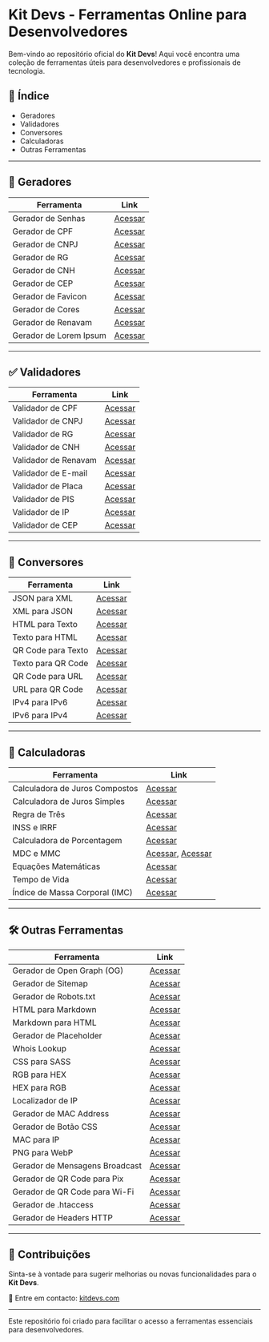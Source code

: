 # Kit Devs - Ferramentas Online para Desenvolvedores  

Bem-vindo ao repositório oficial do **Kit Devs**! Aqui você encontra uma coleção de ferramentas úteis para desenvolvedores e profissionais de tecnologia.  

## 📌 Índice  

- Geradores
- Validadores
- Conversores
- Calculadoras
- Outras Ferramentas  

---

## 🔧 Geradores  

| Ferramenta | Link |
|------------|------|
| Gerador de Senhas | [Acessar](https://kitdevs.com/password-generator) |
| Gerador de CPF | [Acessar](https://kitdevs.com/cpf-generator) |
| Gerador de CNPJ | [Acessar](https://kitdevs.com/cnpj-generator) |
| Gerador de RG | [Acessar](https://kitdevs.com/rg-generator) |
| Gerador de CNH | [Acessar](https://kitdevs.com/cnh-generator) |
| Gerador de CEP | [Acessar](https://kitdevs.com/cep-generator) |
| Gerador de Favicon | [Acessar](https://kitdevs.com/favicon-generator) |
| Gerador de Cores | [Acessar](https://kitdevs.com/color-generator) |
| Gerador de Renavam | [Acessar](https://kitdevs.com/renavam-generator) |
| Gerador de Lorem Ipsum | [Acessar](https://kitdevs.com/lorem-ipsum-generator) |

---

## ✅ Validadores  

| Ferramenta | Link |
|------------|------|
| Validador de CPF | [Acessar](https://kitdevs.com/cpf-validator) |
| Validador de CNPJ | [Acessar](https://kitdevs.com/cnpj-validator) |
| Validador de RG | [Acessar](https://kitdevs.com/rg-validator) |
| Validador de CNH | [Acessar](https://kitdevs.com/cnh-validator) |
| Validador de Renavam | [Acessar](https://kitdevs.com/renavam-validator) |
| Validador de E-mail | [Acessar](https://kitdevs.com/email-validator) |
| Validador de Placa | [Acessar](https://kitdevs.com/placa-validator) |
| Validador de PIS | [Acessar](https://kitdevs.com/pis-validator) |
| Validador de IP | [Acessar](https://kitdevs.com/ip-validator) |
| Validador de CEP | [Acessar](https://kitdevs.com/cep-validator) |

---

## 🔄 Conversores  

| Ferramenta | Link |
|------------|------|
| JSON para XML | [Acessar](https://kitdevs.com/json-xml-converter) |
| XML para JSON | [Acessar](https://kitdevs.com/xml-json-converter) |
| HTML para Texto | [Acessar](https://kitdevs.com/html-text-converter) |
| Texto para HTML | [Acessar](https://kitdevs.com/text-html-converter) |
| QR Code para Texto | [Acessar](https://kitdevs.com/qr-code-text-converter) |
| Texto para QR Code | [Acessar](https://kitdevs.com/text-qr-code-converter) |
| QR Code para URL | [Acessar](https://kitdevs.com/qr-url-converter) |
| URL para QR Code | [Acessar](https://kitdevs.com/url-qrcode-converter) |
| IPv4 para IPv6 | [Acessar](https://kitdevs.com/ipv4-ipv6-converter) |
| IPv6 para IPv4 | [Acessar](https://kitdevs.com/ipv6-ipv4-converter) |

---

## 🧮 Calculadoras  

| Ferramenta | Link |
|------------|------|
| Calculadora de Juros Compostos | [Acessar](https://kitdevs.com/compound-interest-calculator) |
| Calculadora de Juros Simples | [Acessar](https://kitdevs.com/simple-interest-calculator) |
| Regra de Três | [Acessar](https://kitdevs.com/rule-of-three-calculator) |
| INSS e IRRF | [Acessar](https://kitdevs.com/inss-irrf-calculator) |
| Calculadora de Porcentagem | [Acessar](https://kitdevs.com/percentage-calculator) |
| MDC e MMC | [Acessar](https://kitdevs.com/mdc-calculator), [Acessar](https://kitdevs.com/mmc-calculator) |
| Equações Matemáticas | [Acessar](https://kitdevs.com/equation-calculator) |
| Tempo de Vida | [Acessar](https://kitdevs.com/time-lived-calculator) |
| Índice de Massa Corporal (IMC) | [Acessar](https://kitdevs.com/imc-calculator) |

---

## 🛠 Outras Ferramentas  

| Ferramenta | Link |
|------------|------|
| Gerador de Open Graph (OG) | [Acessar](https://kitdevs.com/og-generator) |
| Gerador de Sitemap | [Acessar](https://kitdevs.com/sitemap-generator) |
| Gerador de Robots.txt | [Acessar](https://kitdevs.com/robots-generator) |
| HTML para Markdown | [Acessar](https://kitdevs.com/html-to-markdown) |
| Markdown para HTML | [Acessar](https://kitdevs.com/markdown-to-html) |
| Gerador de Placeholder | [Acessar](https://kitdevs.com/placeholder-generator) |
| Whois Lookup | [Acessar](https://kitdevs.com/whois-generator) |
| CSS para SASS | [Acessar](https://kitdevs.com/css-to-sass) |
| RGB para HEX | [Acessar](https://kitdevs.com/rgb-to-hex) |
| HEX para RGB | [Acessar](https://kitdevs.com/hex-to-rgb) |
| Localizador de IP | [Acessar](https://kitdevs.com/ip-locator) |
| Gerador de MAC Address | [Acessar](https://kitdevs.com/mac-generator) |
| Gerador de Botão CSS | [Acessar](https://kitdevs.com/button-generator) |
| MAC para IP | [Acessar](https://kitdevs.com/mac-to-ip-converter) |
| PNG para WebP | [Acessar](https://kitdevs.com/png-to-webp-converter) |
| Gerador de Mensagens Broadcast | [Acessar](https://kitdevs.com/broadcast-generator) |
| Gerador de QR Code para Pix | [Acessar](https://kitdevs.com/pix-qr-generator) |
| Gerador de QR Code para Wi-Fi | [Acessar](https://kitdevs.com/wifi-qr-generator) |
| Gerador de .htaccess | [Acessar](https://kitdevs.com/htaccess-generator) |
| Gerador de Headers HTTP | [Acessar](https://kitdevs.com/http-headers-generator) |

---

## 📌 Contribuições  

Sinta-se à vontade para sugerir melhorias ou novas funcionalidades para o **Kit Devs**.  

📧 Entre em contacto: [kitdevs.com](https://kitdevs.com)  

---

Este repositório foi criado para facilitar o acesso a ferramentas essenciais para desenvolvedores.
